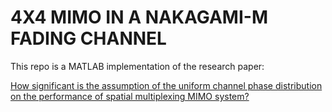 # 4X4 MIMO IN A NAKAGAMI-M FADING CHANNEL

This repo is a MATLAB implementation of the research paper: 

[How significant is the assumption of the uniform channel phase distribution on the performance of spatial multiplexing MIMO system?](https://link.springer.com/article/10.1007/s11276-016-1286-z)
